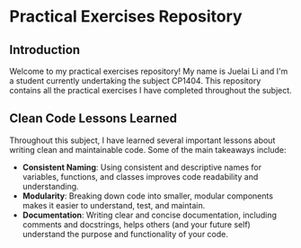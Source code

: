 # Practical Exercises Repository

## Introduction

Welcome to my practical exercises repository! My name is Juelai Li and I'm a student currently undertaking the subject 
CP1404. This repository contains all the practical exercises I have completed throughout the subject.

## Clean Code Lessons Learned

Throughout this subject, I have learned several important lessons about writing clean and maintainable code. Some of 
the main takeaways include:

- **Consistent Naming**: Using consistent and descriptive names for variables, functions, and classes improves code 
readability and understanding.
- **Modularity**: Breaking down code into smaller, modular components makes it easier to understand, test, and maintain.
- **Documentation**: Writing clear and concise documentation, including comments and docstrings, helps others 
(and your future self) understand the purpose and functionality of your code.